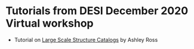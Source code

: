 # Tutorials from DESI December 2020 Virtual workshop
- Tutorial on [Large Scale Structure Catalogs](https://github.com/desihub/tutorials/blob/master/Dec2020/LSS.ipynb) by Ashley Ross
